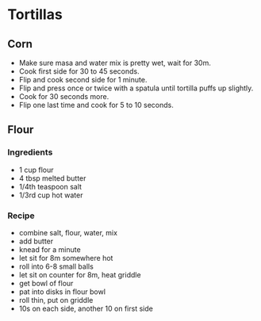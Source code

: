 # Tortillas

## Corn

- Make sure masa and water mix is pretty wet, wait for 30m.
- Cook first side for 30 to 45 seconds.
- Flip and cook second side for 1 minute.
- Flip and press once or twice with a spatula until tortilla puffs up slightly.
- Cook for 30 seconds more.
- Flip one last time and cook for 5 to 10 seconds.

## Flour

### Ingredients

- 1 cup flour
- 4 tbsp melted butter
- 1/4th teaspoon salt
- 1/3rd cup hot water

### Recipe

- combine salt, flour, water, mix
- add butter
- knead for a minute
- let sit for 8m somewhere hot
- roll into 6-8 small balls
- let sit on counter for 8m, heat griddle
- get bowl of flour
- pat into disks in flour bowl
- roll thin, put on griddle
- 10s on each side, another 10 on first side
